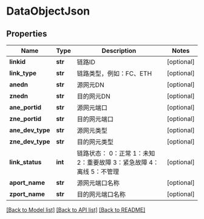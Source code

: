 # DataObjectJson

## Properties
Name | Type | Description | Notes
------------ | ------------- | ------------- | -------------
**linkid** | **str** | 链路ID | [optional] 
**link_type** | **str** | 链路类型，例如：FC、ETH | [optional] 
**anedn** | **str** | 源网元DN | [optional] 
**znedn** | **str** | 目的网元DN | [optional] 
**ane_portid** | **str** | 源网元端口 | [optional] 
**zne_portid** | **str** | 目的网元端口 | [optional] 
**ane_dev_type** | **str** | 源网元类型 | [optional] 
**zne_dev_type** | **str** | 目的网元类型 | [optional] 
**link_status** | **int** | 链路状态： 0：正常 1：未知 2：重要故障 3：紧急故障 4：离线 5：不管理  | [optional] 
**aport_name** | **str** | 源网元端口名称 | [optional] 
**zport_name** | **str** | 目的网元端口名称 | [optional] 

[[Back to Model list]](../README.md#documentation-for-models) [[Back to API list]](../README.md#documentation-for-api-endpoints) [[Back to README]](../README.md)


